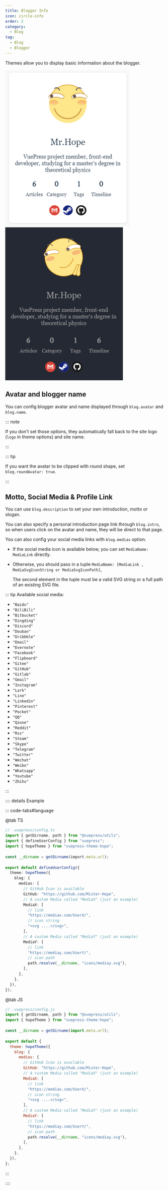 ```yaml
---
title: Blogger Info
icon: circle-info
order: 2
category:
  - Blog
tag:
  - Blog
  - Blogger
---
```


Themes allow you to display basic information about the blogger.

<!-- more -->

![Blogger info](./assets/blogger-info-light.png#light)
![Blogger info](./assets/blogger-info-dark.png#dark)

## Avatar and blogger name

You can config blogger avatar and name displayed through `blog.avatar` and `blog.name`.

::: note

If you don't set those options, they automatically fall back to the site logo (`logo` in theme options) and site name.

:::

::: tip

If you want the avatar to be clipped with round shape, set `blog.roundAvatar: true`.

:::

## Motto, Social Media & Profile Link

You can use `blog.description` to set your own introduction, motto or slogan.

You can also specify a personal introduction page link through `blog.intro`, so when users click on the avatar and name, they will be direct to that page.

You can also config your social media links with `blog.medias` option.

- If the social media icon is available below, you can set `MediaName: MediaLink` directly.
- Otherwise, you should pass in a tuple `MediaName: [MediaLink , MediaSvgIconString or MediaSvgIconPath]`,

  The second element in the tuple must be a valid SVG string or a full path of an existing SVG file.

::: tip Available social media:

- `"Baidu"`
- `"BiliBili"`
- `"Bitbucket"`
- `"Dingding"`
- `"Discord"`
- `"Douban"`
- `"Dribbble"`
- `"Email"`
- `"Evernote"`
- `"Facebook"`
- `"Flipboard"`
- `"Gitee"`
- `"GitHub"`
- `"Gitlab"`
- `"Gmail"`
- `"Instagram"`
- `"Lark"`
- `"Line"`
- `"Linkedin"`
- `"Pinterest"`
- `"Pocket"`
- `"QQ"`
- `"Qzone"`
- `"Reddit"`
- `"Rss"`
- `"Steam"`
- `"Skype"`
- `"Telegram"`
- `"Twitter"`
- `"Wechat"`
- `"Weibo"`
- `"Whatsapp"`
- `"Youtube"`
- `"Zhihu"`

:::

:::: details Example

::: code-tabs#language

@tab TS

```ts
// .vuepress/config.ts
import { getDirname, path } from "@vuepress/utils";
import { defineUserConfig } from "vuepress";
import { hopeTheme } from "vuepress-theme-hope";

const __dirname = getDirname(import.meta.url);

export default defineUserConfig({
  theme: hopeTheme({
    blog: {
      medias: {
        // GitHub Icon is available
        GitHub: "https://github.com/Mister-Hope",
        // A custom Media called "MediaX" (just an example)
        MediaX: [
          // link
          "https://mediax.com/UserX/",
          // icon string
          "<svg ....</svg>",
        ],
        // A custom Media called "MediaY" (just an example)
        MediaY: [
          // link
          "https://mediay.com/UserY/",
          // icon path
          path.resolve(__dirname, "icons/mediay.svg"),
        ],
      },
    },
  }),
});
```

@tab JS

```js
// .vuepress/config.js
import { getDirname, path } from "@vuepress/utils";
import { hopeTheme } from "vuepress-theme-hope";

const __dirname = getDirname(import.meta.url);

export default {
  theme: hopeTheme({
    blog: {
      medias: {
        // GitHub Icon is available
        GitHub: "https://github.com/Mister-Hope",
        // A custom Media called "MediaX" (just an example)
        MediaX: [
          // link
          "https://mediax.com/UserX/",
          // icon string
          "<svg ....</svg>",
        ],
        // A custom Media called "MediaY" (just an example)
        MediaY: [
          // link
          "https://mediay.com/UserY/",
          // icon path
          path.resolve(__dirname, "icons/mediay.svg"),
        ],
      },
    },
  }),
};
```

:::

::::
